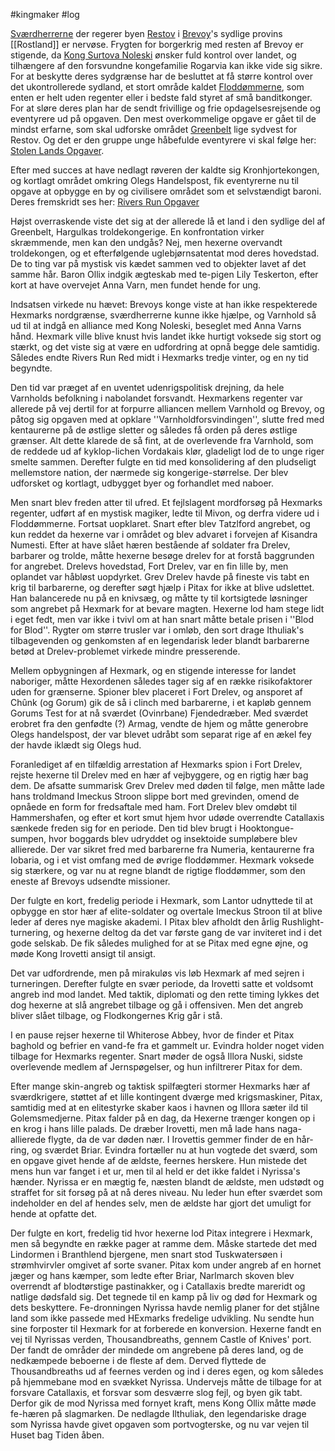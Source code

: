 #kingmaker #log

[Sværdherrerne](Sværdherrerne.md) der regerer byen [Restov](Restov.md) i [Brevoy](Brevoy.md)'s sydlige provins [[Rostland]] er nervøse. Frygten for borgerkrig med resten af Brevoy er stigende, da [Kong Surtova Noleski](Kong%20Surtova%20Noleski.md) ønsker fuld kontrol over landet, og tilhængere af den forsvundne kongefamilie Rogarvia kan ikke vide sig sikre. For at beskytte deres sydgrænse har de besluttet at få større kontrol over det ukontrollerede sydland, et stort område kaldet [Floddømmerne](Floddømmerne.md), som enten er helt uden regenter eller i bedste fald styret af små banditkonger. For at sløre deres plan har de sendt frivillige og frie opdagelsesrejsende og eventyrere ud på opgaven. Den mest overkommelige opgave er gået til de mindst erfarne, som skal udforske området [Greenbelt](Greenbelt.md) lige sydvest for Restov. Og det er den gruppe unge håbefulde eventyrere vi skal følge her: [Stolen Lands Opgaver](Stolen%20Lands%20Opgaver.md).
Efter med succes at have nedlagt røveren der kaldte sig Kronhjortekongen, og kortlagt området omkring Olegs Handelspost, fik eventyrerne nu til opgave at opbygge en by og civilisere området som et selvstændigt baroni. Deres fremskridt ses her: [Rivers Run Opgaver](Rivers%20Run%20Opgaver.md)  
Højst overraskende viste det sig at der allerede lå et land i den sydlige del af Greenbelt, Hargulkas troldekongerige. En konfrontation virker skræmmende, men kan den undgås? Nej, men hexerne overvandt troldekongen, og et efterfølgende uglebjørnsatentat mod deres hovedstad. De to ting var på mystisk vis kædet sammen ved to objekter lavet af det samme hår. Baron Ollix indgik ægteskab med te-pigen Lily Teskerton, efter kort at have overvejet Anna Varn, men fundet hende for ung.
Indsatsen virkede nu hævet: Brevoys konge viste at han ikke respekterede Hexmarks nordgrænse, sværdherrerne kunne ikke hjælpe, og Varnhold så ud til at indgå en alliance med Kong Noleski, beseglet med Anna Varns hånd. Hexmark ville blive knust hvis landet ikke hurtigt voksede sig stort og stærkt, og det viste sig at være en udfordring at opnå begge dele samtidig. Således endte Rivers Run Red midt i Hexmarks tredje vinter, og en ny tid begyndte.
Den tid var præget af en uventet udenrigspolitisk drejning, da hele Varnholds befolkning i nabolandet forsvandt. Hexmarkens regenter var allerede på vej dertil for at forpurre alliancen mellem Varnhold og Brevoy, og påtog sig opgaven med at opklare ''Varnholdforsvindingen'', slutte fred med kentaurerne på de østlige sletter og således få orden på deres østlige grænser. Alt dette klarede de så fint, at de overlevende fra Varnhold, som de reddede ud af kyklop-lichen Vordakais klør, gladeligt lod de to unge riger smelte sammen. Derefter fulgte en tid med konsolidering af den pludseligt mellemstore nation, der nærmede sig kongerige-størrelse. Der blev udforsket og kortlagt, udbygget byer og forhandlet med naboer.
Men snart blev freden atter til ufred. Et fejlslagent mordforsøg på Hexmarks regenter, udført af en mystisk magiker, ledte til Mivon, og derfra videre ud i Floddømmerne. Fortsat uopklaret. Snart efter blev Tatzlford angrebet, og kun reddet da hexerne var i området og blev advaret i forvejen af Kisandra Numesti. Efter at have slået hæren bestående af soldater fra Drelev, barbarer og trolde, måtte hexerne besøge drelev for at forstå baggrunden for angrebet. Drelevs hovedstad, Fort Drelev, var en fin lille by, men oplandet var håbløst uopdyrket. Grev Drelev havde på fineste vis tabt en krig til barbarerne, og derefter søgt hjælp i Pitax for ikke at blive udslettet. Han balancerede nu på en knivsæg, og måtte ty til kortsigtede løsninger som angrebet på Hexmark for at bevare magten. Hexerne lod ham stege lidt i eget fedt, men var ikke i tvivl om at han snart måtte betale prisen i ''Blod for Blod''. Rygter om større trusler var i omløb, den sort drage Ithuliak's tilbagevenden og genkomsten af en legendarisk leder blandt barbarerne betød at Drelev-problemet virkede mindre presserende.
 
Mellem opbygningen af Hexmark, og en stigende interesse for landet naboriger, måtte Hexordenen således tager sig af en række risikofaktorer uden for grænserne. Spioner blev placeret i Fort Drelev, og ansporet af Chûnk (og Gorum) gik de så i clinch med barbarerne, i et kapløb gennem Gorums Test for at nå sværdet (Ovinrbane) Fjendedræber. Med sværdet erobret fra den genfødte (?) Armag, vendte de hjem og måtte generobre Olegs handelspost, der var blevet udråbt som separat rige af en ækel fey der havde iklædt sig Olegs hud.
Foranlediget af en tilfældig arrestation af Hexmarks spion i Fort Drelev, rejste hexerne til Drelev med en hær af vejbyggere, og en rigtig hær bag dem. De afsatte summarisk Grev Drelev med døden til følge, men måtte lade hans troldmand Imeckus Stroon slippe bort med grevinden, omend de opnåede en form for fredsaftale med ham. Fort Drelev blev omdøbt til Hammershafen, og efter et kort smut hjem hvor udøde overrendte Catallaxis sænkede freden sig for en periode. Den tid blev brugt i Hooktongue-sumpen, hvor boggards blev udryddet og insektoide sumpløbere blev allierede. 
Der var sikret fred med barbarerne fra Numeria, kentaurerne fra Iobaria, og i et vist omfang med de øvrige floddømmer. Hexmark voksede sig stærkere, og var nu at regne blandt de rigtige floddømmer, som den eneste af Brevoys udsendte missioner.
Der fulgte en kort, fredelig periode i Hexmark, som Lantor udnyttede til at opbygge en stor hær af elite-soldater og overtale Imeckus Stroon til at blive leder af deres nye magiske akademi. I Pitax blev afholdt den årlig Rushlight-turnering, og hexerne deltog da det var første gang de var inviteret ind i det gode selskab. De fik således mulighed for at se Pitax med egne øjne, og møde Kong Irovetti ansigt til ansigt. 
Det var udfordrende, men på mirakuløs vis løb Hexmark af med sejren i turneringen. Derefter fulgte en svær periode, da Irovetti satte et voldsomt angreb ind mod landet. Med taktik, diplomati og den rette timing lykkes det dog hexerne at slå angrebet tilbage og gå i offensiven. Men det angreb bliver slået tilbage, og Flodkongernes Krig går i stå.
I en pause rejser hexerne til Whiterose Abbey, hvor de finder et Pitax baghold og befrier en vand-fe fra et gammelt ur. Evindra holder noget viden tilbage for Hexmarks regenter. Snart møder de også Illora Nuski, sidste overlevende medlem af Jernspøgelser, og hun infiltrerer Pitax for dem.
Efter mange skin-angreb og taktisk spilfægteri stormer Hexmarks hær af sværdkrigere, støttet af et lille kontingent dværge med krigsmaskiner, Pitax, samtidig med at en elitestyrke skaber kaos i havnen og Illora sæter ild til Golemsmedjerne. Pitax falder på en dag, da Hexerne trænger kongen op i en krog i hans lille palads. De dræber Irovetti, men må lade hans naga-allierede flygte, da de var døden nær. I Irovettis gemmer finder de en hår-ring, og sværdet Briar. Evindra fortæller nu at hun vogtede det sværd, som en opgave givet hende af de ældste, feernes herskere. Hun mistede det mens hun var fanget i et ur, men til al held er det ikke faldet i Nyrissa's hænder. Nyrissa er en mægtig fe, næsten blandt de ældste, men udstødt og straffet for sit forsøg på at nå deres niveau. Nu leder hun efter sværdet som indeholder en del af hendes selv, men de ældste har gjort det umuligt for hende at opfatte det. 
Der fulgte en kort, fredelig tid hvor hexerne lod Pitax integrere i Hexmark, men så begyndte en række pager at ramme dem. Måske startede det med Lindormen i Branthlend bjergene, men snart stod Tuskwatersøen i strømhvirvler omgivet af sorte svaner. Pitax kom under angreb af en hornet jæger og hans kæmper, som ledte efter Briar, Narlmarch skoven blev overrendt af blodtørstige pastinakker, og i Catallaxis bredte mareridt og natlige dødsfald sig. Det tegnede til en kamp på liv og død for Hexmark og dets beskyttere. Fe-dronningen Nyrissa havde nemlig planer for det stjålne land som ikke passede med HExmarks fredelige udvikling. Nu sendte hun sine forposter til Hexmark for at forberede en konversion. Hexerne fandt en vej til Nyrissas verden, Thousandbreaths, gennem Castle of Knives' port. Der fandt de områder der mindede om angrebene på deres land, og de nedkæmpede beboerne i de fleste af dem. Derved flyttede de Thousandbreaths ud af feernes verden og ind i deres egen, og kom således på hjemmebane mod en svækket Nyrissa. Undervejs måtte de tilbage for at forsvare Catallaxis, et forsvar som desværre slog fejl, og byen gik tabt. Derfor gik de mod Nyrissa med fornyet kraft, mens Kong Ollix måtte møde fe-hæren på slagmarken. De nedlagde Ilthuliak, den legendariske drage som Nyrissa havde givet opgaven som portvogterske, og nu var vejen til Huset bag Tiden åben.

